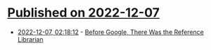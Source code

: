 # [Published on 2022-12-07](index.md)

* [2022-12-07, 02:18:12](https://news.ycombinator.com/item?id=33889945) - [Before Google, There Was the Reference Librarian](https://hackaday.com/2021/01/27/before-google-there-was-the-reference-librarian/)

